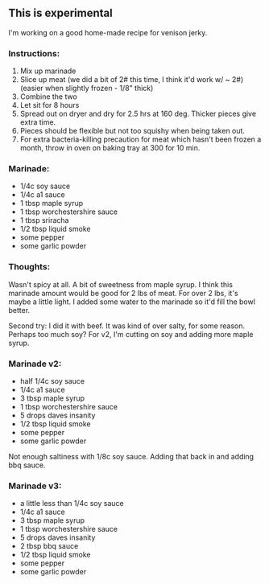 ## This is experimental

I'm working on a good home-made recipe for venison jerky.

### Instructions:

1. Mix up marinade
2. Slice up meat (we did a bit of 2# this time, I think it'd work w/ ~ 2#) (easier when slightly frozen - 1/8" thick)
3. Combine the two
4. Let sit for 8 hours
5. Spread out on dryer and dry for 2.5 hrs at 160 deg.  Thicker pieces give extra time.
6. Pieces should be flexible but not too squishy when being taken out.
7. For extra bacteria-killing precaution for meat which hasn't been frozen a month, throw in oven on baking tray at 300 for 10 min.

### Marinade:

- 1/4c soy sauce
- 1/4c a1 sauce
- 1 tbsp maple syrup
- 1 tbsp worchestershire sauce
- 1 tbsp sriracha
- 1/2 tbsp liquid smoke
- some pepper
- some garlic powder

### Thoughts:

Wasn't spicy at all. A bit of sweetness from maple syrup. I think this marinade amount would be good for 2 lbs of meat. For over 2 lbs, it's maybe a little light. I added some water to the marinade so it'd fill the bowl better.

Second try: I did it with beef. It was kind of over salty, for some reason. Perhaps too much soy? For v2, I'm cutting on soy and adding more maple syrup.

### Marinade v2:

- half 1/4c soy sauce
- 1/4c a1 sauce
- 3 tbsp maple syrup
- 1 tbsp worchestershire sauce
- 5 drops daves insanity
- 1/2 tbsp liquid smoke
- some pepper
- some garlic powder


Not enough saltiness with 1/8c soy sauce. Adding that back in and adding bbq sauce.

### Marinade v3:

- a little less than 1/4c soy sauce
- 1/4c a1 sauce
- 3 tbsp maple syrup
- 1 tbsp worchestershire sauce
- 5 drops daves insanity
- 2 tbsp bbq sauce
- 1/2 tbsp liquid smoke
- some pepper
- some garlic powder
